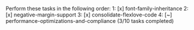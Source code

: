 Perform these tasks in the following order: 
1: [x] font-family-inheritance
2: [x] negative-margin-support
3: [x] consolidate-flexlove-code
4: [~] performance-optimizations-and-compliance (3/10 tasks completed)
